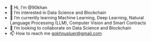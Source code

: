 - 👋 Hi, I’m @90khan
- 👀 I’m interested in Data Science and Blockchain
- 🌱 I’m currently learning Machine Learning, Deep Learning, Natural Language Processing (LLM), Computer Vision and Smart Contracts 
- 💞️ I’m looking to collaborate on Data Science and Blockchain
- 📫 How to reach me gokhnusluer@gmail.com

<!---
90khan/90khan is a ✨ special ✨ repository because its `README.md` (this file) appears on your GitHub profile.
You can click the Preview link to take a look at your changes.
--->
